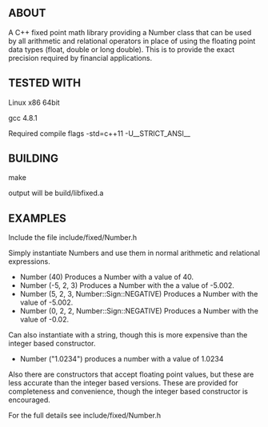 ## ABOUT

A C++ fixed point math library providing a Number class that can be used by all
arithmetic and relational operators in place of using the floating point data
types (float, double or long double).  This is to provide the exact precision
required by financial applications.

## TESTED WITH

Linux x86 64bit

gcc 4.8.1

Required compile flags -std=c++11 -U__STRICT_ANSI__

## BUILDING

make

output will be build/libfixed.a

## EXAMPLES

Include the file include/fixed/Number.h

Simply instantiate Numbers and use them in normal arithmetic and relational
expressions.

* Number (40) Produces a Number with a value of 40.
* Number (-5, 2, 3) Produces a Number with the a value of -5.002.
* Number (5, 2, 3, Number::Sign::NEGATIVE) Produces a Number with the value of
-5.002.
* Number (0, 2, 2, Number::Sign::NEGATIVE) Produces a Number with the value of
-0.02.

Can also instantiate with a string, though this is more expensive than the
integer based constructor.

* Number ("1.0234") produces a number with a value of 1.0234

Also there are constructors that accept floating point values, but these are
less accurate than the integer based versions.  These are provided for
completeness and convenience, though the integer based constructor is
encouraged.

For the full details see include/fixed/Number.h
